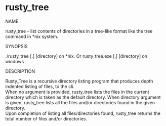 # rusty_tree

NAME 

rusty_tree - list contents of directories in a tree-like format like the tree command in *nix system.

SYNOPSIS

./rusty_tree  [.] [directory] on *nix. Or rusty_tree.exe [.] [directory] on windows 

DESCRIPTION

Rusty_Tree is a recursive directory listing program that produces depth indented listing of files, to the cli.  
When no argument is provided, rusty_tree lists the files in the current directory which is taken as the default directory.
When directory argument is given, rusty_tree lists all the files and/or directories found in the given directory.  
Upon completion of listing all files/directories found, rusty_tree returns the total number of files and/or directories.
